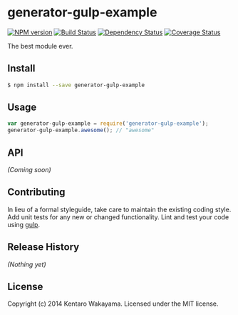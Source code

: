 # generator-gulp-example
[![NPM version][npm-image]][npm-url] 
[![Build Status][travis-image]][travis-url] 
[![Dependency Status][daviddm-url]][daviddm-image]
[![Coverage Status][coveralls-url]][coveralls-image]

The best module ever.


## Install

```bash
$ npm install --save generator-gulp-example
```


## Usage

```javascript
var generator-gulp-example = require('generator-gulp-example');
generator-gulp-example.awesome(); // "awesome"
```

## API

_(Coming soon)_


## Contributing

In lieu of a formal styleguide, take care to maintain the existing coding style. Add unit tests for any new or changed functionality. Lint and test your code using [gulp](http://gulpjs.com/).


## Release History

_(Nothing yet)_


## License

Copyright (c) 2014 Kentaro Wakayama. Licensed under the MIT license.



[npm-url]: https://npmjs.org/package/generator-gulp-example
[npm-image]: https://badge.fury.io/js/generator-gulp-example.svg
[travis-url]: https://travis-ci.org/kwakayama/generator-gulp-example
[travis-image]: https://travis-ci.org/kwakayama/generator-gulp-example.svg?branch=master
[daviddm-url]: https://david-dm.org/kwakayama/generator-gulp-example.svg?theme=shields.io
[daviddm-image]: https://david-dm.org/kwakayama/generator-gulp-example
[coveralls-url]: https://coveralls.io/r/kwakayama/generator-gulp-example
[coveralls-image]: https://coveralls.io/repos/kwakayama/generator-gulp-example/badge.png
